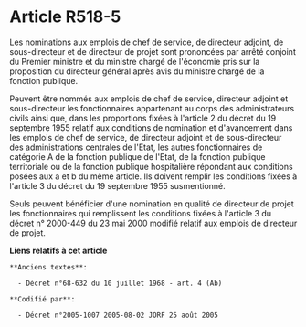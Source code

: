 # Article R518-5

Les nominations aux emplois de chef de service, de directeur adjoint, de sous-directeur et de directeur de projet sont
prononcées par arrêté conjoint du Premier ministre et du ministre chargé de l'économie pris sur la proposition du directeur
général après avis du ministre chargé de la fonction publique.

Peuvent être nommés aux emplois de chef de service, directeur adjoint et sous-directeur les fonctionnaires appartenant au
corps des administrateurs civils ainsi que, dans les proportions fixées à l'article 2 du décret du 19 septembre 1955 relatif
aux conditions de nomination et d'avancement dans les emplois de chef de service, de directeur adjoint et de sous-directeur
des administrations centrales de l'Etat, les autres fonctionnaires de catégorie A de la fonction publique de l'Etat, de la
fonction publique territoriale ou de la fonction publique hospitalière répondant aux conditions posées aux a et b du même
article. Ils doivent remplir les conditions fixées à l'article 3 du décret du 19 septembre 1955 susmentionné.

Seuls peuvent bénéficier d'une nomination en qualité de directeur de projet les fonctionnaires qui remplissent les conditions
fixées à l'article 3 du décret n° 2000-449 du 23 mai 2000 modifié relatif aux emplois de directeur de projet.

**Liens relatifs à cet article**

	**Anciens textes**:

	  - Décret n°68-632 du 10 juillet 1968 - art. 4 (Ab)

	**Codifié par**:

	  - Décret n°2005-1007 2005-08-02 JORF 25 août 2005
